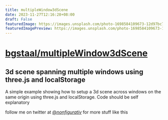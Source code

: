```yaml
---
title: multipleWindow3dScene
date: 2023-11-27T12:16:28+08:00
draft: False
featuredImage: https://images.unsplash.com/photo-1698584109673-12d97bc70d08?ixid=M3w0NjAwMjJ8MHwxfHJhbmRvbXx8fHx8fHx8fDE3MDEwNTg1Nzh8&ixlib=rb-4.0.3
featuredImagePreview: https://images.unsplash.com/photo-1698584109673-12d97bc70d08?ixid=M3w0NjAwMjJ8MHwxfHJhbmRvbXx8fHx8fHx8fDE3MDEwNTg1Nzh8&ixlib=rb-4.0.3
---
```


# [bgstaal/multipleWindow3dScene](https://github.com/bgstaal/multipleWindow3dScene)

## 3d scene spanning multiple windows using three.js and localStorage

A simple example showing how to setup a 3d scene across windows on the same origin using three.js and localStorage. Code should be self explanatory

follow me on twitter at [@_nonfigurativ_](https://twitter.com/_nonfigurativ_) for more stuff like this